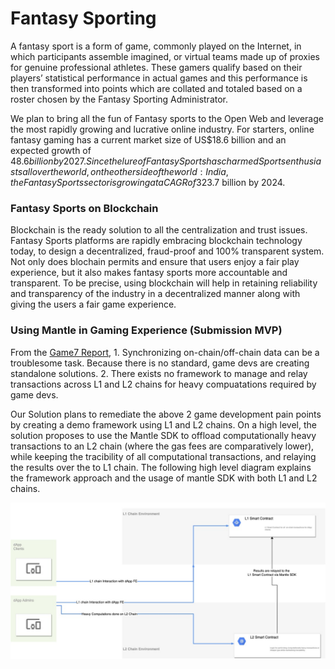# Fantasy Sporting
A fantasy sport is a form of game, commonly played on the Internet, in which participants assemble imagined, or virtual teams made up of proxies for genuine professional athletes. These gamers qualify based on their players’ statistical performance in actual games and this performance is then transformed into points which are collated and totaled based on a roster chosen by the Fantasy Sporting Administrator.

We plan to bring all the fun of Fantasy sports to the Open Web and leverage the most rapidly growing and lucrative online industry. For starters, online fantasy gaming has a current market size of US$18.6 billion and an expected growth of $48.6 billion by 2027. Since the lure of Fantasy Sports has charmed Sports enthusiasts all over the world, on the other side of the world: India, the Fantasy Sports sector is growing at a CAGR of 32%, and is slated to reach US$3.7 billion by 2024.

### Fantasy Sports on Blockchain
Blockchain is the ready solution to all the centralization and trust issues. Fantasy Sports platforms are rapidly embracing blockchain technology today, to design a decentralized, fraud-proof and 100% transparent system. Not only does blochain permits and ensure that users enjoy a fair play experience, but it also makes fantasy sports more accountable and transparent.
To be precise, using blockchain will help in retaining reliability and transparency of the industry in a decentralized manner along with giving the users a fair game experience.

### Using Mantle in Gaming Experience (Submission MVP)
From the [Game7 Report](https://cdn.game7.io/reports/Game-Developer-Report-by-Game7.pdf), 
    1. Synchronizing on-chain/off-chain data can be a troublesome task. Because there is no standard, game devs are creating standalone solutions.
    2. There exists no framework to manage and relay transactions across L1 and L2 chains for heavy compuatations required by game devs. 

Our Solution plans to remediate the above 2 game development pain points by creating a demo framework using L1 and L2 chains. On a high level, the solution proposes to use the Mantle SDK to offload computationally heavy transactions to an L2 chain (where the gas fees are comparatively lower), while keeping the tracibility of all computational transactions, and relaying the results over the to L1 chain. 
The following high level diagram explains the framework approach and the usage of mantle SDK with both L1 and L2 chains. 

![Framework Architecture](./docs/mantle-hack.jpg)









